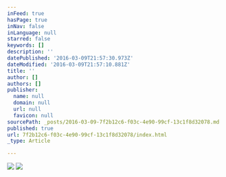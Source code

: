 ```yaml
---
inFeed: true
hasPage: true
inNav: false
inLanguage: null
starred: false
keywords: []
description: ''
datePublished: '2016-03-09T21:57:30.973Z'
dateModified: '2016-03-09T21:57:10.881Z'
title: ''
author: []
authors: []
publisher:
  name: null
  domain: null
  url: null
  favicon: null
sourcePath: _posts/2016-03-09-7f2b12c6-f03c-4e90-99cf-13c1f8d32078.md
published: true
url: 7f2b12c6-f03c-4e90-99cf-13c1f8d32078/index.html
_type: Article

---
```

![](https://the-grid-user-content.s3-us-west-2.amazonaws.com/c23b09ed-4f77-4ec8-a6ad-abe9bf2004b7.jpg)
![](https://the-grid-user-content.s3-us-west-2.amazonaws.com/62bac049-ced4-4f95-a75f-ac6b6250c4bd.jpg)